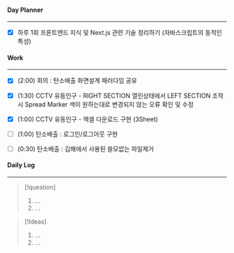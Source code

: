 
#### Day Planner
---
- [x] 하루 1회 프론트엔드 지식 및 Next.js 관련 기술 정리하기 (자바스크립트의 동적인 특성)


#### Work
---
- [x] (2:00) 회의 : 탄소배출 화면설계 패러다임 공유
- [x] (1:30) CCTV 유동인구 - RIGHT SECTION 열린상태에서 LEFT SECTION 조작 시 Spread Marker 색이 원하는대로 변경되지 않는 오류 확인 및 수정
- [x] (1:00) CCTV 유동인구 - 엑셀 다운로드 구현 (3Sheet)
- [ ] (1:00) 탄소배출 : 로그인/로그아웃 구현
- [ ] (0:30) 탄소배출 : 김해에서 사용된 쓸모없는 파일제거


#### Daily Log
---
> [!question]
> 1. ...
> 2. ...

> [!Ideas]
> 1. ...
> 2. ...



